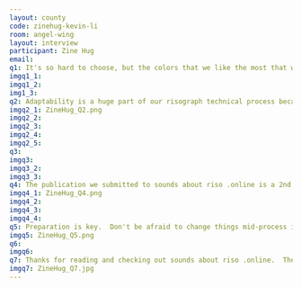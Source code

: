 ```yaml
---
layout: county 
code: zinehug-kevin-li
room: angel-wing
layout: interview
participant: Zine Hug
email: 
q1: It's so hard to choose, but the colors that we like the most that we currently have in our studio are Mint, Sunflower, Bright Red, and Cornflower.
imgq1_1: 
imgq1_2: 
img1_3: 
q2: Adaptability is a huge part of our risograph technical process because you never know what issues you may run into during printing, whether is has to do with certain colors not working the way you wanted them to/color drums acting up, or things not aligning as perfectly as you had hoped, etc.  We've learned to expect the unexpected and that is something that is exciting about printing with the risograph for us.  We (Alex & Zack) are both illustrators and were introduced to printmaking through silkscreening, so we still use more traditional methods to prepare our prints (creating illustrations by color layer, using large blocks of color instead of blending).  Since risograph printing gives you the ability to play with color opacity more easily than with traditional printmaking, we're now using more color mixing, gradients, and Duotone/CMYK in our process.  It's awesome to get a bunch of different color values when you blend just 2 or 3 colors together.  We printed a CMYK photo book (using cornflower, fluo pink, yellow, and black) last year with Kevin Li called "Our" that was a learning process for us in terms of color balancing and using more digital methods.
imgq2_1: ZineHug_Q2.png
imgq2_2: 
imgq2_3: 
imgq2_4: 
imgq2_5: 
q3: 
imgq3: 
imgq3_2: 
imgq3_3: 
q4: The publication we submitted to sounds about riso .online is a 2nd edition printing of Benjy Brooke's "Executive Information Packet Journal," a guidebook to the rest stops on the information super highway, somewhere in a distant future.  We've been taking time recently trying to envision what the future could look like, and reading EIPJ is a good place to start imagining.
imgq4_1: ZineHug_Q4.png
imgq4_2: 
imgq4_3: 
imgq4_4: 
q5: Preparation is key.  Don't be afraid to change things mid-process if you think the print will benefit/experiment. Maybe this relates more to our specific machine, but very large areas of opaque color will often lead to heartbreak.
imgq5: ZineHug_Q5.png
q6: 
imgq6: 
q7: Thanks for reading and checking out sounds about riso .online.  The risograph community usually has a physical presence at print shops and festivals that we are missing right now.  This has been a great way to see some new risograph works and connect with everyone virtually.  Hope you have fun here!!
imgq7: ZineHug_Q7.jpg
---
```

